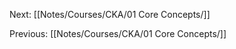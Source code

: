 
Next:
[[Notes/Courses/CKA/01 Core Concepts/<PreviousNoteName>]]

Previous:
[[Notes/Courses/CKA/01 Core Concepts/<NextNoteName>]]